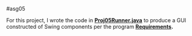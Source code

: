 #asg05

For this project, I wrote the code in **[Proj05Runner.java](Proj05Runner.java)** to produce a GUI constructed of Swing components per the program **[Requirements](Requirements.md).**
